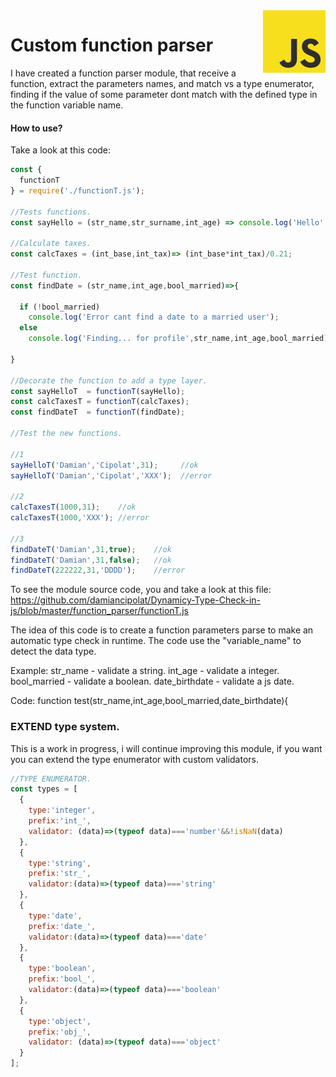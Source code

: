 <img src="https://github.com/damiancipolat/dynamicy-type-check-in-js/blob/master/doc/js-logo.png?raw=true" width="100px" align="right" />

# Custom function parser
I have created a function parser module, that receive a function, extract the parameters names, and match
vs a type enumerator, finding if the value of some parameter dont match with the defined type in the function variable name.

#### How to use?
Take a look at this code:

```js
const {
  functionT
} = require('./functionT.js');

//Tests functions.
const sayHello = (str_name,str_surname,int_age) => console.log('Hello',str_name,',',str_name,' age ',int_age);

//Calculate taxes.
const calcTaxes = (int_base,int_tax)=> (int_base*int_tax)/0.21;

//Test function.
const findDate = (str_name,int_age,bool_married)=>{

  if (!bool_married)
    console.log('Error cant find a date to a married user');
  else
    console.log('Finding... for profile',str_name,int_age,bool_married);

}

//Decorate the function to add a type layer.
const sayHelloT  = functionT(sayHello);
const calcTaxesT = functionT(calcTaxes);
const findDateT  = functionT(findDate);

//Test the new functions.

//1
sayHelloT('Damian','Cipolat',31);     //ok
sayHelloT('Damian','Cipolat','XXX');  //error

//2
calcTaxesT(1000,31);    //ok
calcTaxesT(1000,'XXX'); //error

//3
findDateT('Damian',31,true);    //ok
findDateT('Damian',31,false);   //ok
findDateT(222222,31,'DDDD');    //error
```
To see the module source code, you and take a look at this file: https://github.com/damiancipolat/Dynamicy-Type-Check-in-js/blob/master/function_parser/functionT.js

  The idea of this code is to create a function parameters parse to make an automatic type check
  in runtime. The code use the "variable_name" to detect the data type.

  Example:
    str_name       - validate a string.
    int_age        - validate a integer.
    bool_married   - validate a boolean.
    date_birthdate - validate a js date.
  
  Code:
    function test(str_name,int_age,bool_married,date_birthdate){

### EXTEND type system.
This is a work in progress, i will continue improving this module, if you want you can extend the type enumerator with
custom validators.

```js
//TYPE ENUMERATOR.
const types = [
  {
    type:'integer',
    prefix:'int_',
    validator: (data)=>(typeof data)==='number'&&!isNaN(data)
  },
  {
    type:'string',    
    prefix:'str_',
    validator:(data)=>(typeof data)==='string'
  },
  {
    type:'date',    
    prefix:'date_',
    validator:(data)=>(typeof data)==='date'
  },
  {
    type:'boolean',
    prefix:'bool_',
    validator:(data)=>(typeof data)==='boolean'
  },
  {
    type:'object',
    prefix:'obj_',
    validator: (data)=>(typeof data)==='object'
  }
];
```
